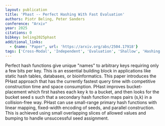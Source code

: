 ```yaml
---
layout: publication
title: 'Phast -- Perfect Hashing With Fast Evaluation'
authors: Piotr Beling, Peter Sanders
conference: "Arxiv"
year: 2025
citations: 0
bibkey: beling2025phast
additional_links:
  - {name: "Paper", url: 'https://arxiv.org/abs/2504.17918'}
tags: ['Cross-Modal', 'Independent', 'Evaluation', 'Shallow', 'Hashing', 'Applications']
---
```

Perfect hash functions give unique "names" to arbitrary keys requiring only a
few bits per key. This is an essential building block in applications like
static hash tables, databases, or bioinformatics. This paper introduces the
PHast approach that has the currently fastest query time with competitive
construction time and space consumption. PHast improves bucket-placement which
first hashes each key k to a bucket, and then looks for the bucket seed s such
that a secondary hash function maps pairs (s,k) in a collision-free way. PHast
can use small-range primary hash functions with linear mapping, fixed-width
encoding of seeds, and parallel construction. This is achieved using small
overlapping slices of allowed values and bumping to handle unsuccessful seed
assignment.
